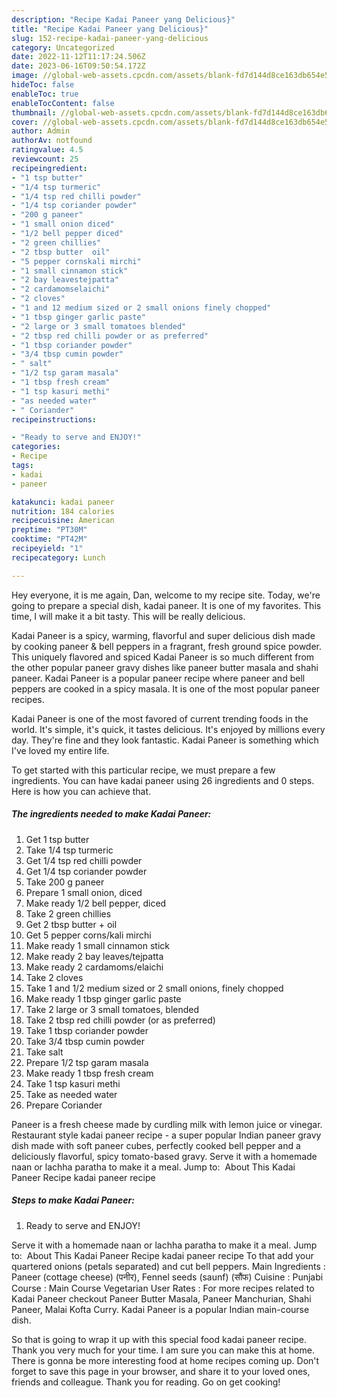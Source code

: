 ```yaml
---
description: "Recipe Kadai Paneer yang Delicious}"
title: "Recipe Kadai Paneer yang Delicious}"
slug: 152-recipe-kadai-paneer-yang-delicious
category: Uncategorized
date: 2022-11-12T11:17:24.506Z
date: 2023-06-16T09:50:54.172Z
image: //global-web-assets.cpcdn.com/assets/blank-fd7d144d8ce163db654e5a02c40b08a2775adb7897d16e4062681dc7e1b2800f.png
hideToc: false
enableToc: true
enableTocContent: false
thumbnail: //global-web-assets.cpcdn.com/assets/blank-fd7d144d8ce163db654e5a02c40b08a2775adb7897d16e4062681dc7e1b2800f.png
cover: //global-web-assets.cpcdn.com/assets/blank-fd7d144d8ce163db654e5a02c40b08a2775adb7897d16e4062681dc7e1b2800f.png
author: Admin
authorAv: notfound
ratingvalue: 4.5
reviewcount: 25
recipeingredient:
- "1 tsp butter"
- "1/4 tsp turmeric"
- "1/4 tsp red chilli powder"
- "1/4 tsp coriander powder"
- "200 g paneer"
- "1 small onion diced"
- "1/2 bell pepper diced"
- "2 green chillies"
- "2 tbsp butter  oil"
- "5 pepper cornskali mirchi"
- "1 small cinnamon stick"
- "2 bay leavestejpatta"
- "2 cardamomselaichi"
- "2 cloves"
- "1 and 12 medium sized or 2 small onions finely chopped"
- "1 tbsp ginger garlic paste"
- "2 large or 3 small tomatoes blended"
- "2 tbsp red chilli powder or as preferred"
- "1 tbsp coriander powder"
- "3/4 tbsp cumin powder"
- " salt"
- "1/2 tsp garam masala"
- "1 tbsp fresh cream"
- "1 tsp kasuri methi"
- "as needed water"
- " Coriander"
recipeinstructions:

- "Ready to serve and ENJOY!"
categories:
- Recipe
tags:
- kadai
- paneer

katakunci: kadai paneer 
nutrition: 184 calories
recipecuisine: American
preptime: "PT30M"
cooktime: "PT42M"
recipeyield: "1"
recipecategory: Lunch

---
```



Hey everyone, it is me again, Dan, welcome to my recipe site. Today, we're going to prepare a special dish, kadai paneer. It is one of my favorites. This time, I will make it a bit tasty. This will be really delicious.

Kadai Paneer is a spicy, warming, flavorful and super delicious dish made by cooking paneer &amp; bell peppers in a fragrant, fresh ground spice powder. This uniquely flavored and spiced Kadai Paneer is so much different from the other popular paneer gravy dishes like paneer butter masala and shahi paneer. Kadai Paneer is a popular paneer recipe where paneer and bell peppers are cooked in a spicy masala. It is one of the most popular paneer recipes.

Kadai Paneer is one of the most favored of current trending foods in the world. It's simple, it's quick, it tastes delicious. It's enjoyed by millions every day. They're fine and they look fantastic. Kadai Paneer is something which I've loved my entire life.


To get started with this particular recipe, we must prepare a few ingredients. You can have kadai paneer using 26 ingredients and 0 steps. Here is how you can achieve that.

<!--inarticleads1-->

##### The ingredients needed to make Kadai Paneer:

1. Get 1 tsp butter
1. Take 1/4 tsp turmeric
1. Get 1/4 tsp red chilli powder
1. Get 1/4 tsp coriander powder
1. Take 200 g paneer
1. Prepare 1 small onion, diced
1. Make ready 1/2 bell pepper, diced
1. Take 2 green chillies
1. Get 2 tbsp butter + oil
1. Get 5 pepper corns/kali mirchi
1. Make ready 1 small cinnamon stick
1. Make ready 2 bay leaves/tejpatta
1. Make ready 2 cardamoms/elaichi
1. Take 2 cloves
1. Take 1 and 1/2 medium sized or 2 small onions, finely chopped
1. Make ready 1 tbsp ginger garlic paste
1. Take 2 large or 3 small tomatoes, blended
1. Take 2 tbsp red chilli powder (or as preferred)
1. Take 1 tbsp coriander powder
1. Take 3/4 tbsp cumin powder
1. Take  salt
1. Prepare 1/2 tsp garam masala
1. Make ready 1 tbsp fresh cream
1. Take 1 tsp kasuri methi
1. Take as needed water
1. Prepare  Coriander


Paneer is a fresh cheese made by curdling milk with lemon juice or vinegar. Restaurant style kadai paneer recipe - a super popular Indian paneer gravy dish made with soft paneer cubes, perfectly cooked bell pepper and a deliciously flavorful, spicy tomato-based gravy. Serve it with a homemade naan or lachha paratha to make it a meal. Jump to: ️ About This Kadai Paneer Recipe kadai paneer recipe 

<!--inarticleads2-->

##### Steps to make Kadai Paneer:


1. Ready to serve and ENJOY!

Serve it with a homemade naan or lachha paratha to make it a meal. Jump to: ️ About This Kadai Paneer Recipe kadai paneer recipe To that add your quartered onions (petals separated) and cut bell peppers. Main Ingredients : Paneer (cottage cheese) (पनीर), Fennel seeds (saunf) (सौंफ) Cuisine : Punjabi Course : Main Course Vegetarian User Rates : For more recipes related to Kadai Paneer checkout Paneer Butter Masala, Paneer Manchurian, Shahi Paneer, Malai Kofta Curry. Kadai Paneer is a popular Indian main-course dish. 

So that is going to wrap it up with this special food kadai paneer recipe. Thank you very much for your time. I am sure you can make this at home. There is gonna be more interesting food at home recipes coming up. Don't forget to save this page in your browser, and share it to your loved ones, friends and colleague. Thank you for reading. Go on get cooking!
